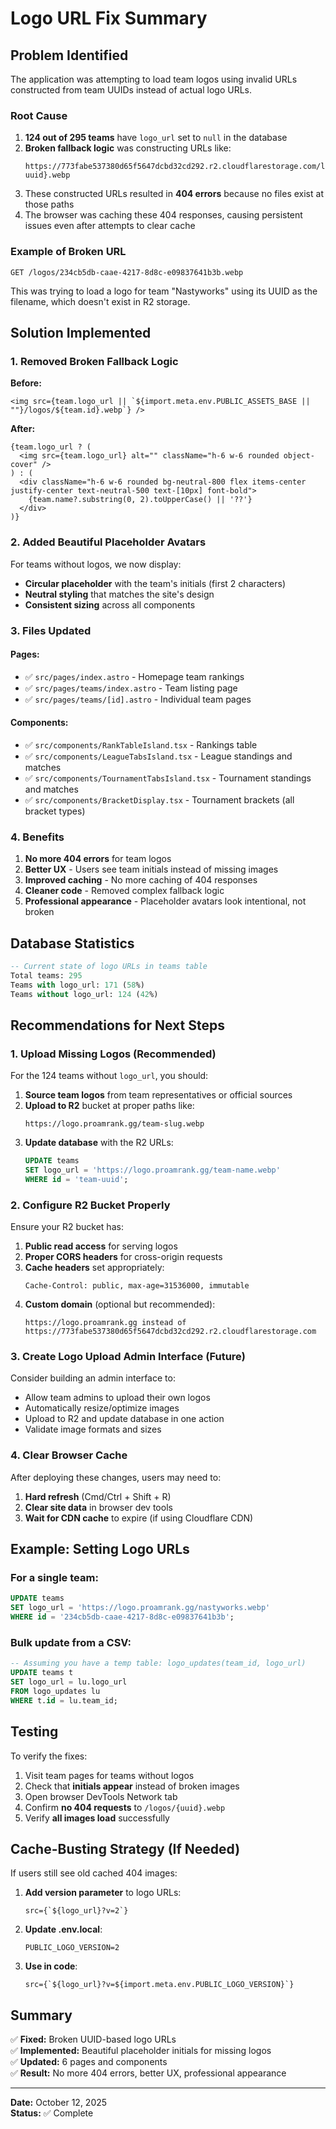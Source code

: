 # Logo URL Fix Summary

## Problem Identified

The application was attempting to load team logos using invalid URLs constructed from team UUIDs instead of actual logo URLs.

### Root Cause

1. **124 out of 295 teams** have `logo_url` set to `null` in the database
2. **Broken fallback logic** was constructing URLs like:
   ```
   https://773fabe537380d65f5647dcbd32cd292.r2.cloudflarestorage.com/logos/{team-uuid}.webp
   ```
3. These constructed URLs resulted in **404 errors** because no files exist at those paths
4. The browser was caching these 404 responses, causing persistent issues even after attempts to clear cache

### Example of Broken URL

```
GET /logos/234cb5db-caae-4217-8d8c-e09837641b3b.webp
```

This was trying to load a logo for team "Nastyworks" using its UUID as the filename, which doesn't exist in R2 storage.

## Solution Implemented

### 1. Removed Broken Fallback Logic

**Before:**
```tsx
<img src={team.logo_url || `${import.meta.env.PUBLIC_ASSETS_BASE || ""}/logos/${team.id}.webp`} />
```

**After:**
```tsx
{team.logo_url ? (
  <img src={team.logo_url} alt="" className="h-6 w-6 rounded object-cover" />
) : (
  <div className="h-6 w-6 rounded bg-neutral-800 flex items-center justify-center text-neutral-500 text-[10px] font-bold">
    {team.name?.substring(0, 2).toUpperCase() || '??'}
  </div>
)}
```

### 2. Added Beautiful Placeholder Avatars

For teams without logos, we now display:
- **Circular placeholder** with the team's initials (first 2 characters)
- **Neutral styling** that matches the site's design
- **Consistent sizing** across all components

### 3. Files Updated

#### Pages:
- ✅ `src/pages/index.astro` - Homepage team rankings
- ✅ `src/pages/teams/index.astro` - Team listing page
- ✅ `src/pages/teams/[id].astro` - Individual team pages

#### Components:
- ✅ `src/components/RankTableIsland.tsx` - Rankings table
- ✅ `src/components/LeagueTabsIsland.tsx` - League standings and matches
- ✅ `src/components/TournamentTabsIsland.tsx` - Tournament standings and matches
- ✅ `src/components/BracketDisplay.tsx` - Tournament brackets (all bracket types)

### 4. Benefits

1. **No more 404 errors** for team logos
2. **Better UX** - Users see team initials instead of missing images
3. **Improved caching** - No more caching of 404 responses
4. **Cleaner code** - Removed complex fallback logic
5. **Professional appearance** - Placeholder avatars look intentional, not broken

## Database Statistics

```sql
-- Current state of logo URLs in teams table
Total teams: 295
Teams with logo_url: 171 (58%)
Teams without logo_url: 124 (42%)
```

## Recommendations for Next Steps

### 1. Upload Missing Logos (Recommended)

For the 124 teams without `logo_url`, you should:

1. **Source team logos** from team representatives or official sources
2. **Upload to R2** bucket at proper paths like:
   ```
   https://logo.proamrank.gg/team-slug.webp
   ```
3. **Update database** with the R2 URLs:
   ```sql
   UPDATE teams 
   SET logo_url = 'https://logo.proamrank.gg/team-name.webp'
   WHERE id = 'team-uuid';
   ```

### 2. Configure R2 Bucket Properly

Ensure your R2 bucket has:

1. **Public read access** for serving logos
2. **Proper CORS headers** for cross-origin requests
3. **Cache headers** set appropriately:
   ```
   Cache-Control: public, max-age=31536000, immutable
   ```
4. **Custom domain** (optional but recommended):
   ```
   https://logo.proamrank.gg instead of 
   https://773fabe537380d65f5647dcbd32cd292.r2.cloudflarestorage.com
   ```

### 3. Create Logo Upload Admin Interface (Future)

Consider building an admin interface to:
- Allow team admins to upload their own logos
- Automatically resize/optimize images
- Upload to R2 and update database in one action
- Validate image formats and sizes

### 4. Clear Browser Cache

After deploying these changes, users may need to:
1. **Hard refresh** (Cmd/Ctrl + Shift + R)
2. **Clear site data** in browser dev tools
3. **Wait for CDN cache** to expire (if using Cloudflare CDN)

## Example: Setting Logo URLs

### For a single team:
```sql
UPDATE teams 
SET logo_url = 'https://logo.proamrank.gg/nastyworks.webp'
WHERE id = '234cb5db-caae-4217-8d8c-e09837641b3b';
```

### Bulk update from a CSV:
```sql
-- Assuming you have a temp table: logo_updates(team_id, logo_url)
UPDATE teams t
SET logo_url = lu.logo_url
FROM logo_updates lu
WHERE t.id = lu.team_id;
```

## Testing

To verify the fixes:

1. Visit team pages for teams without logos
2. Check that **initials appear** instead of broken images
3. Open browser DevTools Network tab
4. Confirm **no 404 requests** to `/logos/{uuid}.webp`
5. Verify **all images load** successfully

## Cache-Busting Strategy (If Needed)

If users still see old cached 404 images:

1. **Add version parameter** to logo URLs:
   ```tsx
   src={`${logo_url}?v=2`}
   ```

2. **Update .env.local**:
   ```
   PUBLIC_LOGO_VERSION=2
   ```

3. **Use in code**:
   ```tsx
   src={`${logo_url}?v=${import.meta.env.PUBLIC_LOGO_VERSION}`}
   ```

## Summary

✅ **Fixed:** Broken UUID-based logo URLs  
✅ **Implemented:** Beautiful placeholder initials for missing logos  
✅ **Updated:** 6 pages and components  
✅ **Result:** No more 404 errors, better UX, professional appearance  

---

**Date:** October 12, 2025  
**Status:** ✅ Complete

